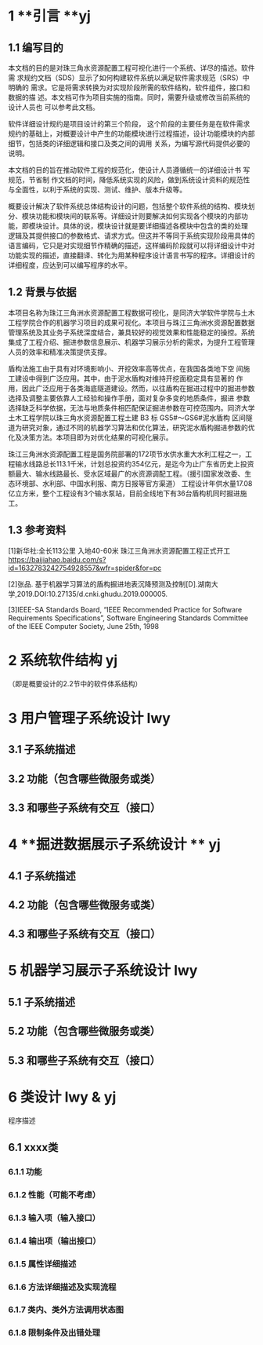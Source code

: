 # **1**        **引言 **yj

## 1.1     编写目的

本文档的目的是对珠三角水资源配置工程可视化进行一个系统、详尽的描述。软件需 求规约文档（SDS）显示了如何构建软件系统以满足软件需求规范（SRS）中明确的 需求。它是将需求转换为对实现阶段所需的软件结构，软件组件，接口和数据的描 述。本文档可作为项目实施的指南。同时，需要升级或修改当前系统的设计人员也 可以参考此文档。

软件详细设计规约是项目设计的第三个阶段， 这个阶段的主要任务是在软件需求规约的基础上，对概要设计中产生的功能模块进行过程描述，设计功能模块的内部细节，包括类的详细逻辑和接口及类之间的调用 关系，为编写源代码提供必要的说明。 

本文档的目的旨在推动软件工程的规范化，使设计人员遵循统一的详细设计书 写规范，节省制 作文档的时间，降低系统实现的风险，做到系统设计资料的规范性 与全面性，以利于系统的实现、测试、维护、版本升级等。 

概要设计解决了软件系统总体结构设计的问题，包括整个软件系统的结构、模块划分、模块功能和模块间的联系等。详细设计则要解决如何实现各个模块的内部功能，即模块设计。具体的说，模块设计就是要详细描述各模块中包含的类的处理 逻辑及其提供接口的参数格式、请求方式。但这并不等同于系统实现阶段用具体的语言编码，它只是对实现细节作精确的描述，这样编码阶段就可以将详细设计中对 功能实现的描述，直接翻译、转化为用某种程序设计语言书写的程序。详细设计的 详细程度，应达到可以编写程序的水平。

## 1.2     背景与依据

本项目名称为珠江三角洲水资源配置工程数据可视化，是同济大学软件学院与土木工程学院合作的机器学习项目的成果可视化。本项目与珠江三角洲水资源配置数据管理系统及其业务子系统深度结合，兼具较好的视觉效果和性能稳定的操控。系统集成了工程介绍、掘进参数信息展示、机器学习展示分析的需求，为提升工程管理人员的效率和精准决策提供支撑。

盾构法施工由于具有对环境影响小、开挖效率高等优点，在我国各类地下空 间施工建设中得到广泛应用。其中，由于泥水盾构对维持开挖面稳定具有显著的 作用，因此广泛应用于各类海底隧道建设。然而，以往盾构在掘进过程中的掘进参数选择及调整主要依靠人工经验和操作手册，面对复杂多变的地质条件，掘进 参数选择缺乏科学依据，无法与地质条件相匹配保证掘进参数在可控范围内。同济大学土木工程学院以珠三角水资源配置工程土建 B3 标 GS5#～GS6#泥水盾构 区间隧道为研究对象，通过不同的机器学习算法和优化算法，研究泥水盾构掘进参数的优化及决策方法。本项目即为对优化结果的可视化展示。

珠江三角洲水资源配置工程是国务院部署的172项节水供水重大水利工程之一，工程输水线路总长113.1千米，计划总投资约354亿元，是迄今为止广东省历史上投资额最大、输水线路最长、受水区域最广的水资源调配工程。（援引国家发改委、生态环境部、水利部、中国水利报、南方日报等官方渠道） 工程设计年供水量17.08亿立方米，整个工程设有3个输水泵站，目前全线地下有36台盾构机同时掘进施工。

## 1.3     参考资料

[1]新华社:全长113公里 入地40-60米 珠江三角洲水资源配置工程正式开工  https://baijiahao.baidu.com/s?id=1632783242754928557&wfr=spider&for=pc

[2]张品. 基于机器学习算法的盾构掘进地表沉降预测及控制[D].湖南大学,2019.DOI:10.27135/d.cnki.ghudu.2019.000005.

[3]IEEE-SA Standards Board, “IEEE Recommended Practice for Software Requirements Specifications”, Software Engineering Standards Committee of the IEEE Computer Society, June 25th, 1998

# **2**        **系统软件结构** yj

（即是概要设计的2.2节中的软件体系结构）



# **3**        **用户管理子系统设计** lwy

## 3.1     子系统描述



## 3.2     功能（包含哪些微服务或类）



## 3.3     和哪些子系统有交互（接口）



 

# **4**        **掘进数据展示子系统设计 ** yj

## 4.1     子系统描述



## 4.2     功能（包含哪些微服务或类）



## 4.3     和哪些子系统有交互（接口）

  

# **5**        **机器学习展示子系统设计** lwy

## 5.1     子系统描述



## 5.2     功能（包含哪些微服务或类）



## 5.3     和哪些子系统有交互（接口）






# **6**        **类设计**  lwy & yj

程序描述

## 6.1 xxxx类

### 6.1.1 功能

### 6.1.2 性能（可能不考虑）

### 6.1.3 输入项（输入接口）

### 6.1.4 输出项（输出接口）

### 6.1.5 属性详细描述

### 6.1.6 方法详细描述及实现流程

### 6.1.7 类内、类外方法调用状态图

### 6.1.8 限制条件及出错处理